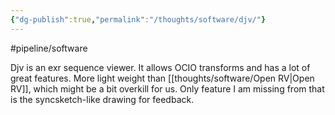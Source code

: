 ```yaml
---
{"dg-publish":true,"permalink":"/thoughts/software/djv/"}
---
```



#pipeline/software

Djv is an exr sequence viewer. It allows OCIO transforms and has a lot of great features. More light weight than [[thoughts/software/Open RV\|Open RV]], which might be a bit overkill for us. Only feature I am missing from that is the syncsketch-like drawing for feedback.